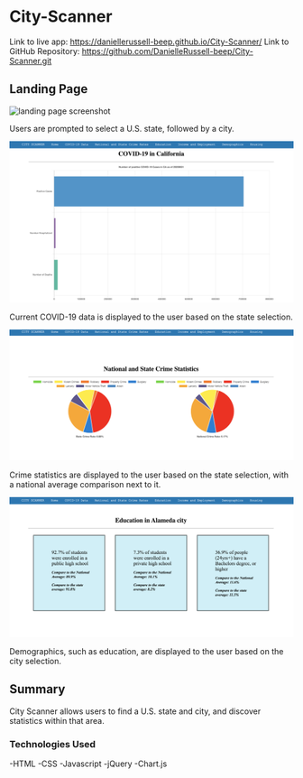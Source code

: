 # City-Scanner
Link to live app: https://daniellerussell-beep.github.io/City-Scanner/
Link to GitHub Repository: https://github.com/DanielleRussell-beep/City-Scanner.git

<h2> Landing Page </h2>

![landing page screenshot](landingPage.png)

<p>Users are prompted to select a U.S. state, followed by a city.</p>

![covid chart screenshot](covidChart.png)

<p>Current COVID-19 data is displayed to the user based on the state selection.</p>

![crime pie chart screenshot](crimeStats.png)

<p>Crime statistics are displayed to the user based on the state selection, with a national average comparison next to it.</p>

![demographics section screenshot](demoPage.png)

<p>Demographics, such as education, are displayed to the user based on the city selection.</p>

<h2>Summary</h2>

City Scanner allows users to find a U.S. state and city, and discover statistics within that area.

<h3>Technologies Used</h3>

-HTML
-CSS
-Javascript
-jQuery
-Chart.js
